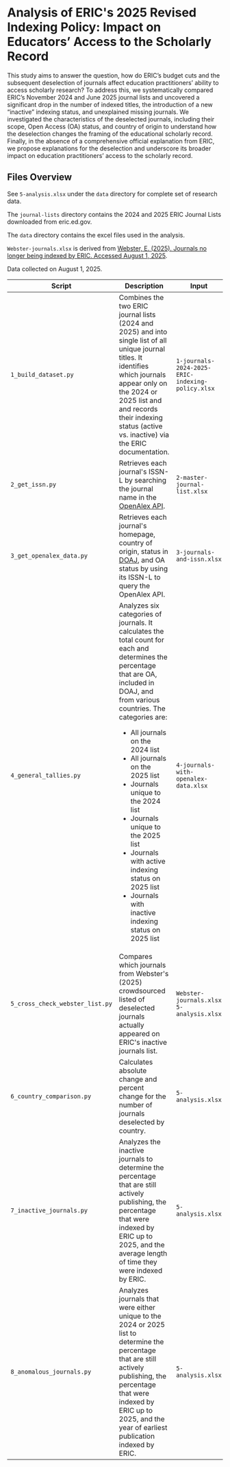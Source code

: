 # Analysis of ERIC's 2025 Revised Indexing Policy: Impact on Educators’ Access to the Scholarly Record 
This study aims to answer the question, how do ERIC’s budget cuts and the subsequent deselection of journals affect education practitioners’ ability to access scholarly research? To address this, we systematically compared ERIC’s November 2024 and June 2025 journal lists and uncovered a significant drop in the number of indexed titles, the introduction of a new “inactive” indexing status, and unexplained missing journals. We investigated the characteristics of the deselected journals, including their scope, Open Access (OA) status, and country of origin to understand how the deselection changes the framing of the educational scholarly record. Finally, in the absence of a comprehensive official explanation from ERIC, we propose explanations for the deselection and underscore its broader impact on education practitioners’ access to the scholarly record. 

## Files Overview

See `5-analysis.xlsx` under the `data` directory for complete set of research data.

The `journal-lists` directory contains the 2024 and 2025 ERIC Journal Lists downloaded from eric.ed.gov.

The `data` directory contains the excel files used in the analysis.

`Webster-journals.xlsx` is derived from [Webster, E. (2025). Journals no longer being indexed by ERIC. Accessed August 1, 2025](https://docs.google.com/document/d/1H5qSJQE2N-wh6FxnWxBHE9r5Oq9mW-kI5Q_LDf4pKs4/edit?tab=t.0#heading=h.amc5r0s78jxx.).

Data collected on August 1, 2025.

| Script     | Description | Input     | Output |
| ----------- | ----------- | ----------- | ----------- |
|`1_build_dataset.py` | Combines the two ERIC journal lists (2024 and 2025) and into single list of all unique journal titles. It identifies which journals appear only on the 2024 or 2025 list and and records their indexing status (active vs. inactive) via the ERIC documentation. | `1-journals-2024-2025-ERIC-indexing-policy.xlsx` | `2-master-journal-list.xlsx` |
| `2_get_issn.py` | Retrieves each journal's ISSN-L by searching the journal name in the [OpenAlex API](https://docs.openalex.org/how-to-use-the-api/api-overview). | `2-master-journal-list.xlsx` | `3-journals-and-issn.xlsx` |
| `3_get_openalex_data.py` | Retrieves each journal's homepage, country of origin, status in [DOAJ](https://doaj.org/), and OA status by using its ISSN-L to query the OpenAlex API. | `3-journals-and-issn.xlsx` | `4-journals-with-openalex-data.xlsx` |
| `4_general_tallies.py` | Analyzes six categories of journals. It calculates the total count for each and determines the percentage that are OA, included in DOAJ, and from various countries. The categories are: <ul><li>All journals on the 2024 list</li><li>All journals on the 2025 list</li><li>Journals unique to the 2024 list</li><li>Journals unique to the 2025 list</li><li>Journals with active indexing status on 2025 list</li><li>Journals with inactive indexing status on 2025 list</li></ul> | `4-journals-with-openalex-data.xlsx` | `5-analysis.xlsx` |
| `5_cross_check_webster_list.py` | Compares which journals from Webster's (2025) crowdsourced listed of deselected journals actually appeared on ERIC's inactive journals list. | `Webster-journals.xlsx` <br> `5-analysis.xlsx` | |
| `6_country_comparison.py` | Calculates absolute change and percent change for the number of journals deselected by country. | `5-analysis.xlsx` | |
| `7_inactive_journals.py` | Analyzes the inactive journals to determine the percentage that are still actively publishing, the percentage that were indexed by ERIC up to 2025, and the average length of time they were indexed by ERIC. | `5-analysis.xlsx`| |
| `8_anomalous_journals.py` | Analyzes journals that were either unique to the 2024 or 2025 list to determine the percentage that are still actively publishing, the percentage that were indexed by ERIC up to 2025, and the year of earliest publication indexed by ERIC. | `5-analysis.xlsx`| |
